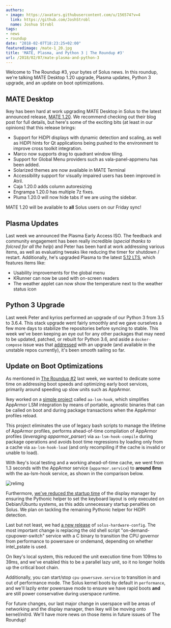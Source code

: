 ```yaml
---
authors:
- image: https://avatars.githubusercontent.com/u/156574?v=4
  link: https://github.com/JoshStrobl
  name: Joshua Strobl
tags:
- news
- roundup
date: "2018-02-07T18:23:25+02:00"
featuredimage: /mate-1_20.jpg
title: 'MATE, Plasma, and Python 3 | The Roundup #3'
url: /2018/02/07/mate-plasma-and-python-3
---
```


Welcome to The Roundup #3, your bytes of Solus news. In this roundup, we're talking MATE Desktop 1.20 upgrade, Plasma updates, Python 3 upgrade, and an update on boot optimizations.
<!--more-->

## MATE Desktop

Ikey has been hard at work upgrading MATE Desktop in Solus to the latest announced release, [MATE 1.20](https://mate-desktop.org/blog/2018-02-07-mate-1-20-released/). We recommend checking out their blog post for full details, but here's some of the exciting bits (at least in our opinions) that this release brings:

- Support for HiDPI displays with dynamic detection and scaling, as well as HiDPI hints for Qt applications being pushed to the environment to improve cross toolkit integration.
- Marco now supports drag to quadrant window tiling.
- Support for Global Menu providers such as vala-panel-appmenu has been added.
- Solarized themes are now available in MATE Terminal
- Accessibility support for visually impaired users has been improved in Atril.
- Caja 1.20.0 adds column autoresizing
- Engrampa 1.20.0 has multiple 7z fixes.
- Pluma 1.20.0 will now hide tabs if we are using the sidebar.

MATE 1.20 will be available to **all** Solus users on our Friday sync!

## Plasma Updates

Last week we announced the Plasma Early Access ISO. The feedback and community engagement has been really incredible (*special thanks to folcred for all the help*) and Peter has been hard at work addressing various items, as well as evaluating tweaks like reducing the timer for shutdown / restart. Additionally, he's upgraded Plasma to the latest [5.12 LTS](https://www.kde.org/announcements/plasma-5.12.0.php), which features items like:

- Usability improvements for the global menu
- KRunner can now be used with on-screen readers
- The weather applet can now show the temperature next to the weather status icon

## Python 3 Upgrade

Last week Peter and kyrios performed an upgrade of our Python 3 from 3.5 to 3.6.4. This stack upgrade went fairly smoothly and we gave ourselves a few more days to stabilize the repositories before syncing to stable. This week we've been keeping an eye out for any other packages that may need to be updated, patched, or rebuilt for Python 3.6, and aside a `docker-compose` issue was that [addressed](https://dev.solus-project.com/T5753) with an upgrade (and available in the unstable repos currently), it's been smooth sailing so far.

## Update on Boot Optimizations

As mentioned in [The Roundup #2](/2018/01/30/upgrades-cleanups-and-optimizations) last week, we wanted to dedicate some time on addressing boot speeds and optimizing early boot services, primarily around speeding up slow units such as AppArmor.

Ikey worked on a [simple project](https://github.com/solus-project/aa-lsm-hook) called `aa-lsm-hook`, which simplifies AppArmor LSM integration by means of portable, agnostic binaries that can be called on boot and during package transactions when the AppArmor profiles reload.

This project eliminates the use of legacy bash scripts to manage the lifetime of AppArmor profiles, performs ahead-of-time compilation of AppArmor profiles (*leveraging apparmor_parser*) via `aa-lsm-hook-compile` during package operations and avoids boot time regressions by loading only from a cache via `aa-lsm-hook-load` (and only recompiling if the cache is invalid or unable to load).

With Ikey's local testing and a working ahead-of-time cache, we went from 1.3 seconds with the AppArmor service (`apparmor.service`) to **around 8ms** with the aa-lsm-hook service, as shown in the comparison below.

![relimg](aa-lsm-hook-comparison.png)

Furthermore, [we've reduced the startup time](https://github.com/linuxmint/slick-greeter/commit/ef83fca41562884cad61059975e4e56a10f5a1a3) of the display manager by ensuring the Pythonic helper to set the keyboard layout is only executed on Debian/Ubuntu systems, as this adds unnecessary startup penalties on Solus. We plan on tackling the remaining Pythonic helper for HiDPI detection.

Last but not least, we had [a new release](https://github.com/solus-project/solus-hardware-config/releases/tag/v15) of `solus-hardware-config`. The most important change is replacing the old shell script "on-demand-cpupower-switch" service with a C binary to transition the CPU governor from performance to powersave or ondemand, depending on whether intel_pstate is used.

On Ikey's local system, this reduced the unit execution time from 109ms to 39ms, and we've enabled this to be a parallel lazy unit, so it no longer holds up the critical boot chain.

Additionally, you can start/stop `cpu-powersave.service` to transition in and out of performance mode. The Solus kernel boots by default in `performance`, and we'll lazily enter powersave mode to ensure we have rapid boots **and** are still power conservative during userspace runtime.

For future changes, our last major change in userspace will be areas of networking and the display manager, then Ikey will be moving onto kernel/initrd. We'll have more news on those items in future issues of The Roundup!